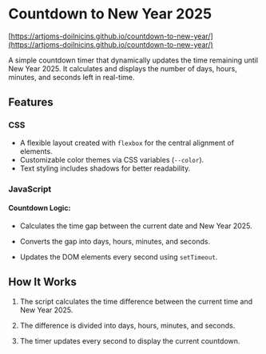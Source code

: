 # Countdown to New Year 2025

[https://artjoms-doilnicins.github.io/countdown-to-new-year/](https://artjoms-doilnicins.github.io/countdown-to-new-year/)

A simple countdown timer that dynamically updates the time remaining until New Year 2025. It calculates and displays the number of days, hours, minutes, and seconds left in real-time.

## Features

### CSS

- A flexible layout created with `flexbox` for the central alignment of elements.
- Customizable color themes via CSS variables (`--color`).
- Text styling includes shadows for better readability.

### JavaScript

#### Countdown Logic: 

- Calculates the time gap between the current date and New Year 2025.

- Converts the gap into days, hours, minutes, and seconds.
 
- Updates the DOM elements every second using `setTimeout`.

## How It Works 

1. The script calculates the time difference between the current time and New Year 2025.

2. The difference is divided into days, hours, minutes, and seconds.

3. The timer updates every second to display the current countdown.
